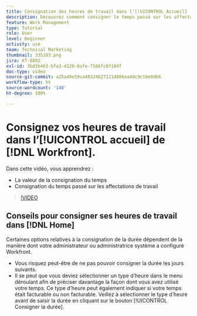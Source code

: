 ```yaml
---
title: Consignation des heures de travail dans l’[!UICONTROL Accueil]
description: Découvrez comment consigner le temps passé sur les affectations de travail dans  [!DNL  Workfront]. Découvrez pourquoi votre organisation peut exiger la consignation du temps de travail.
feature: Work Management
type: Tutorial
role: User
level: Beginner
activity: use
team: Technical Marketing
thumbnail: 335103.png
jira: KT-8802
exl-id: 3bd3b403-bfa3-4120-8afe-7566fc8f184f
doc-type: video
source-git-commit: a25a49e59ca483246271214886ea4dc9c10e8d66
workflow-type: ht
source-wordcount: '140'
ht-degree: 100%

---
```


# Consignez vos heures de travail dans l’[!UICONTROL accueil] de [!DNL Workfront].

Dans cette vidéo, vous apprendrez :

* La valeur de la consignation du temps
* Consignation du temps passé sur les affectations de travail

>[!VIDEO](https://video.tv.adobe.com/v/335103/?quality=12&learn=on)

## Conseils pour consigner ses heures de travail dans [!DNL Home]

Certaines options relatives à la consignation de la durée dépendent de la manière dont votre administrateur ou administratrice système a configuré Workfront.

* Vous risquez peut-être de ne pas pouvoir consigner la durée les jours suivants.
* Il se peut que vous deviez sélectionner un type d’heure dans le menu déroulant afin de préciser davantage la façon dont vous avez utilisé votre temps. Ce type d’heure peut également indiquer si votre temps était facturable ou non facturable. Veillez à sélectionner le type d’heure avant de saisir la durée en cliquant sur le bouton [!UICONTROL Consigner la durée].

<!---
learn more URLs
--->
